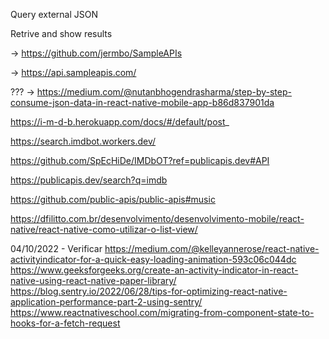 Query external JSON

Retrive and show results

-> https://github.com/jermbo/SampleAPIs

-> https://api.sampleapis.com/

??? -> https://medium.com/@nutanbhogendrasharma/step-by-step-consume-json-data-in-react-native-mobile-app-b86d837901da

https://i-m-d-b.herokuapp.com/docs/#/default/post_

https://search.imdbot.workers.dev/

https://github.com/SpEcHiDe/IMDbOT?ref=publicapis.dev#API

https://publicapis.dev/search?q=imdb

https://github.com/public-apis/public-apis#music

https://dfilitto.com.br/desenvolvimento/desenvolvimento-mobile/react-native/react-native-como-utilizar-o-list-view/


04/10/2022 - Verificar
https://medium.com/@kelleyannerose/react-native-activityindicator-for-a-quick-easy-loading-animation-593c06c044dc
https://www.geeksforgeeks.org/create-an-activity-indicator-in-react-native-using-react-native-paper-library/
https://blog.sentry.io/2022/06/28/tips-for-optimizing-react-native-application-performance-part-2-using-sentry/
https://www.reactnativeschool.com/migrating-from-component-state-to-hooks-for-a-fetch-request
